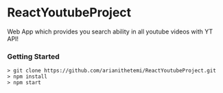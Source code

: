 # ReactYoutubeProject

Web App which provides you search ability in all youtube videos with YT API!

### Getting Started

```
> git clone https://github.com/arianithetemi/ReactYoutubeProject.git
> npm install
> npm start
```
